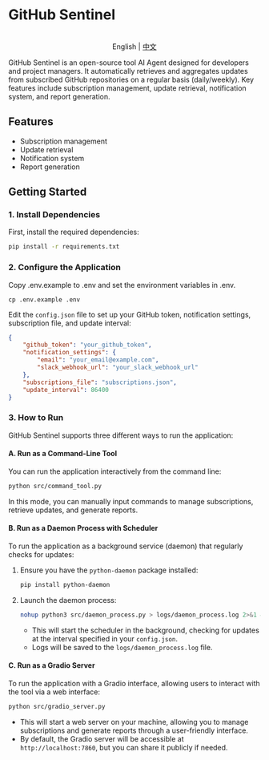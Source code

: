 # GitHub Sentinel

<p align="center">
    <br> English | <a href="README.md">中文</a>
</p>

GitHub Sentinel is an open-source tool AI Agent designed for developers and project managers. It automatically retrieves and aggregates updates from subscribed GitHub repositories on a regular basis (daily/weekly). Key features include subscription management, update retrieval, notification system, and report generation.

## Features
- Subscription management
- Update retrieval
- Notification system
- Report generation

## Getting Started

### 1. Install Dependencies

First, install the required dependencies:

```sh
pip install -r requirements.txt
```

### 2. Configure the Application

Copy .env.example to .env and set the environment variables in .env.

```shell
cp .env.example .env
```

Edit the `config.json` file to set up your GitHub token, notification settings, subscription file, and update interval:

```json
{
    "github_token": "your_github_token",
    "notification_settings": {
        "email": "your_email@example.com",
        "slack_webhook_url": "your_slack_webhook_url"
    },
    "subscriptions_file": "subscriptions.json",
    "update_interval": 86400
}
```

### 3. How to Run

GitHub Sentinel supports three different ways to run the application:

#### A. Run as a Command-Line Tool

You can run the application interactively from the command line:

```sh
python src/command_tool.py
```

In this mode, you can manually input commands to manage subscriptions, retrieve updates, and generate reports.

#### B. Run as a Daemon Process with Scheduler

To run the application as a background service (daemon) that regularly checks for updates:

1. Ensure you have the `python-daemon` package installed:

    ```sh
    pip install python-daemon
    ```

2. Launch the daemon process:

    ```sh
    nohup python3 src/daemon_process.py > logs/daemon_process.log 2>&1 &
    ```

   - This will start the scheduler in the background, checking for updates at the interval specified in your `config.json`.
   - Logs will be saved to the `logs/daemon_process.log` file.

#### C. Run as a Gradio Server

To run the application with a Gradio interface, allowing users to interact with the tool via a web interface:

```sh
python src/gradio_server.py
```

- This will start a web server on your machine, allowing you to manage subscriptions and generate reports through a user-friendly interface.
- By default, the Gradio server will be accessible at `http://localhost:7860`, but you can share it publicly if needed.
